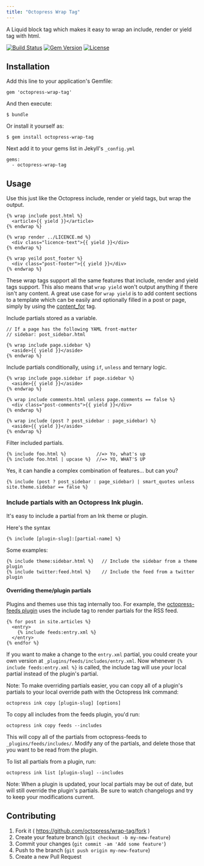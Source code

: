 ```yaml
---
title: "Octopress Wrap Tag"
---
```


A Liquid block tag which makes it easy to wrap an include, render or yield tag with html.

[![Build Status](https://travis-ci.org/octopress/wrap-tag.svg)](https://travis-ci.org/octopress/wrap-tag)
[![Gem Version](http://img.shields.io/gem/v/octopress-wrap-tag.svg)](https://rubygems.org/gems/octopress-wrap-tag)
[![License](http://img.shields.io/:license-mit-blue.svg)](http://octopress.mit-license.org)

## Installation

Add this line to your application's Gemfile:

    gem 'octopress-wrap-tag'

And then execute:

    $ bundle

Or install it yourself as:

    $ gem install octopress-wrap-tag

Next add it to your gems list in Jekyll's `_config.yml`

    gems:
      - octopress-wrap-tag

## Usage

Use this just like the Octopress include, render or yield tags, but wrap the output.

    {% wrap include post.html %}
      <article>{{ yield }}</article>
    {% endwrap %}

    {% wrap render ../LICENCE.md %}
      <div class="licence-text">{{ yield }}</div>
    {% endwrap %}

    {% wrap yeild post_footer %}
      <div class="post-footer">{{ yield }}</div>
    {% endwrap %}

These wrap tags support all the same features that include, render and yield tags support. This also means that `wrap
yield` won't output anything if there isn't any content. A great use case for `wrap yield` is to add content sections to a
template which can be easily and optionally filled in a post or page, simply by using the
[content_for](https://github.com/octopress/content-for) tag.

Include partials stored as a variable.

    // If a page has the following YAML front-matter
    // sidebar: post_sidebar.html

    {% wrap include page.sidebar %}
      <aside>{{ yield }}</aside>
    {% endwrap %}

Include partials conditionally, using `if`, `unless` and ternary logic.

    {% wrap include page.sidebar if page.sidebar %}
      <aside>{{ yield }}</aside>
    {% endwrap %}

    {% wrap include comments.html unless page.comments == false %}
      <div class="post-comments">{{ yield }}</div>
    {% endwrap %}

    {% wrap include (post ? post_sidebar : page_sidebar) %}
      <aside>{{ yield }}</aside>
    {% endwrap %}

Filter included partials.

    {% include foo.html %}           //=> Yo, what's up
    {% include foo.html | upcase %}  //=> YO, WHAT'S UP

Yes, it can handle a complex combination of features… but can you?

    {% include (post ? post_sidebar : page_sidebar) | smart_quotes unless site.theme.sidebar == false %}

### Include partials with an Octopress Ink plugin.

It's easy to include a partial from an Ink theme or plugin.

Here's the syntax

    {% include [plugin-slug]:[partial-name] %}

Some examples:

    {% include theme:sidebar.html %}   // Include the sidebar from a theme plugin
    {% include twitter:feed.html %}    // Include the feed from a twitter plugin

#### Overriding theme/plugin partials

Plugins and themes use this tag internally too. For example, the [octopress-feeds plugin](https://github.com/octopress/feeds/blob/master/assets/pages/article-feed.xml#L10) uses the include tag to
render partials for the RSS feed.

    {% for post in site.articles %}
      <entry>
        {% include feeds:entry.xml %}
      </entry>
    {% endfor %}


If you want to make a change to the `entry.xml` partial, you could create your own version at `_plugins/feeds/includes/entry.xml`.
Now whenever `{% include feeds:entry.xml %}` is called, the include tag will use *your* local partial instead of the plugin's partial.

Note: To make overriding partials easier, you can copy all of a plugin's partials to your local override path with the Octopress Ink command:

    octopress ink copy [plugin-slug] [options]

To copy all includes from the feeds plugin, you'd run:

    octopress ink copy feeds --includes

This will copy all of the partials from octopress-feeds to `_plugins/feeds/includes/`. Modify any of the partials, and delete those that you want to be read from the plugin.

To list all partials from a plugin, run:

    octopress ink list [plugin-slug] --includes

Note: When a plugin is updated, your local partials may be out of date, but will still override the plugin's partials. Be sure to watch changelogs and try to keep your modifications current.

## Contributing

1. Fork it ( https://github.com/octopress/wrap-tag/fork )
2. Create your feature branch (`git checkout -b my-new-feature`)
3. Commit your changes (`git commit -am 'Add some feature'`)
4. Push to the branch (`git push origin my-new-feature`)
5. Create a new Pull Request
